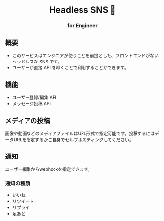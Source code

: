 <h1 align="center">
    Headless SNS 👻 
</h1>
<h3 align="center">for Engineer</h3>

## 概要

- このサービスはエンジニアが使うことを前提とした、フロントエンドがないヘッドレスな SNS です。
- ユーザーが直接 API を叩くことで利用することができます。

## 機能

- ユーザー登録/編集 API
- メッセージ投稿 API

## メディアの投稿
画像や動画などのメディアファイルはURL形式で指定可能です。投稿するにはデータURLを指定するかご自身でセルフホスティングしてください。

## 通知
ユーザー編集からwebhookを指定できます。

### 通知の種類
- いいね
- リツイート
- リプライ
- 足あと